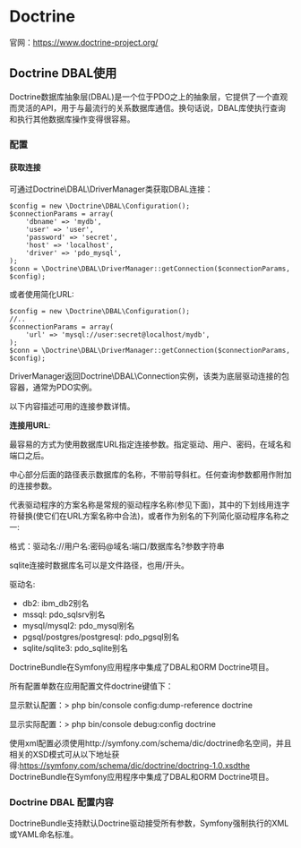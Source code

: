 # Doctrine

官网：https://www.doctrine-project.org/

## Doctrine DBAL使用

Doctrine数据库抽象层(DBAL)是一个位于PDO之上的抽象层，它提供了一个直观而灵活的API，用于与最流行的关系数据库通信。换句话说，DBAL库使执行查询和执行其他数据库操作变得很容易。

### 配置

#### 获取连接

可通过Doctrine\DBAL\DriverManager类获取DBAL连接：

```
$config = new \Doctrine\DBAL\Configuration();
$connectionParams = array(
    'dbname' => 'mydb',
    'user' => 'user',
    'password' => 'secret',
    'host' => 'localhost',
    'driver' => 'pdo_mysql',
);
$conn = \Doctrine\DBAL\DriverManager::getConnection($connectionParams, $config);
```

或者使用简化URL:

```
$config = new \Doctrine\DBAL\Configuration();
//..
$connectionParams = array(
    'url' => 'mysql://user:secret@localhost/mydb',
);
$conn = \Doctrine\DBAL\DriverManager::getConnection($connectionParams, $config);
```

DriverManager返回Doctrine\DBAL\Connection实例，该类为底层驱动连接的包容器，通常为PDO实例。

以下内容描述可用的连接参数详情。

**连接用URL**:

最容易的方式为使用数据库URL指定连接参数。指定驱动、用户、密码，在域名和端口之后。

中心部分后面的路径表示数据库的名称，不带前导斜杠。任何查询参数都用作附加的连接参数。

代表驱动程序的方案名称是常规的驱动程序名称(参见下面)，其中的下划线用连字符替换(使它们在URL方案名称中合法)，或者作为别名的下列简化驱动程序名称之一:

格式：驱动名://用户名:密码@域名:端口/数据库名?参数字符串

sqlite连接时数据库名可以是文件路径，也用/开头。


驱动名:
+ db2: ibm_db2别名 
+ mssql: pdo_sqlsrv别名
+ mysql/mysql2: pdo_mysql别名
+ pgsql/postgres/postgresql: pdo_pgsql别名
+ sqlite/sqlite3: pdo_sqlite别名

DoctrineBundle在Symfony应用程序中集成了DBAL和ORM Doctrine项目。

所有配置单数在应用配置文件doctrine键值下：

显示默认配置：> php bin/console config:dump-reference doctrine

显示实际配置：> php bin/console debug:config doctrine

使用xml配置必须使用http://symfony.com/schema/dic/doctrine命名空间，并且相关的XSD模式可从以下地址获得:https://symfony.com/schema/dic/doctrine/doctring-1.0.xsdthe DoctrineBundle在Symfony应用程序中集成了DBAL和ORM Doctrine项目。

### Doctrine DBAL 配置内容

DoctrineBundle支持默认Doctrine驱动接受所有参数，Symfony强制执行的XML或YAML命名标准。
